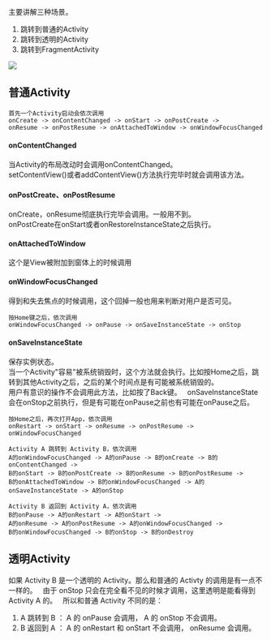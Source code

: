 主要讲解三种场景。
1. 跳转到普通的Activity
2. 跳转到透明的Activity
3. 跳转到FragmentActivity

![](https://github.com/teletian/Android/blob/master/LifeCycle/img/lifecycle.png)  
  
## 普通Activity

```
首先一个Activity启动会依次调用  
onCreate -> onContentChanged -> onStart -> onPostCreate ->  
onResume -> onPostResume -> onAttachedToWindow -> onWindowFocusChanged
```

#### onContentChanged
当Activity的布局改动时会调用onContentChanged。  
setContentView()或者addContentView()方法执行完毕时就会调用该方法。

#### onPostCreate、onPostResume
onCreate，onResume彻底执行完毕会调用。一般用不到。  
onPostCreate在onStart或者onRestoreInstanceState之后执行。

#### onAttachedToWindow
这个是View被附加到窗体上的时候调用

#### onWindowFocusChanged
得到和失去焦点的时候调用，这个回掉一般也用来判断对用户是否可见。

```
按Home键之后，依次调用  
onWindowFocusChanged -> onPause -> onSaveInstanceState -> onStop  
```

#### onSaveInstanceState
保存实例状态。  
当一个Activity"容易"被系统销毁时，这个方法就会执行。比如按Home之后，跳转到其他Activity之后，之后的某个时间点是有可能被系统销毁的。  
用户有意识的操作不会调用此方法，比如按了Back键。  
onSaveInstanceState会在onStop之前执行，但是有可能在onPause之前也有可能在onPause之后。

```
按Home之后，再次打开App，依次调用
onRestart -> onStart -> onResume -> onPostResume -> onWindowFocusChanged
```

```
Activity A 跳转到 Activity B，依次调用
A的onWindowFocusChanged -> A的onPause -> B的onCreate -> B的onContentChanged ->  
B的onStart -> B的onPostCreate -> B的onResume -> B的onPostResume ->  
B的onAttachedToWindow -> B的onWindowFocusChanged -> A的onSaveInstanceState -> A的onStop
```

```
Activity B 返回到 Activity A，依次调用
B的onPause -> A的onRestart -> A的onStart ->  
A的onResume -> A的onPostResume -> A的onWindowFocusChanged ->  
B的onWindowFocusChanged -> B的onStop -> B的onDestroy
```

## 透明Activity
如果 Activity B 是一个透明的 Activity。那么和普通的 Activty 的调用是有一点不一样的。  
由于 onStop 只会在完全看不见的时候才调用，这里透明是能看得到 Activity A 的。  
所以和普通 Activity 不同的是：  
1. A 跳转到 B ： A 的 onPause 会调用， A 的 onStop 不会调用。
2. B 返回到 A ： A 的 onRestart 和 onStart 不会调用， onResume 会调用。
